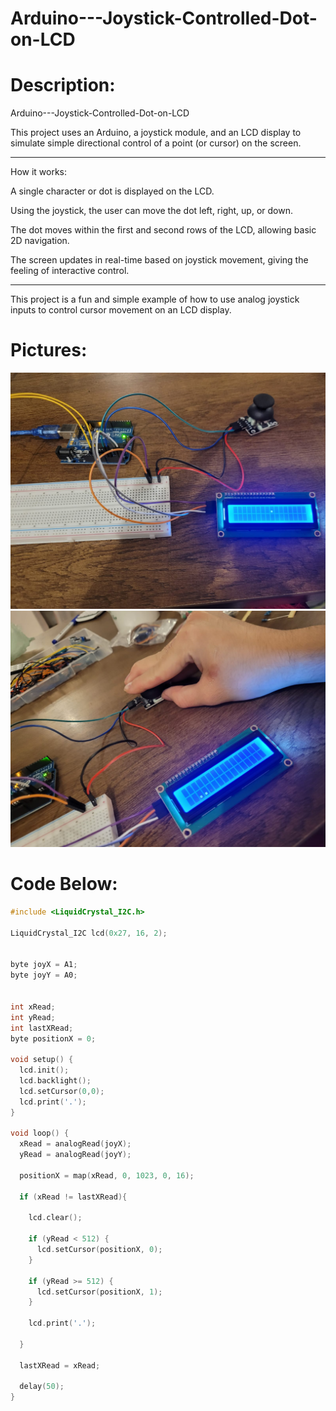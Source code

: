 # Arduino---Joystick-Controlled-Dot-on-LCD


# Description:
Arduino---Joystick-Controlled-Dot-on-LCD

This project uses an Arduino, a joystick module, and an LCD display to simulate simple directional control of a point (or cursor) on the screen.

---

How it works:

A single character or dot is displayed on the LCD.

Using the joystick, the user can move the dot left, right, up, or down.

The dot moves within the first and second rows of the LCD, allowing basic 2D navigation.

The screen updates in real-time based on joystick movement, giving the feeling of interactive control.

---

This project is a fun and simple example of how to use analog joystick inputs to control cursor movement on an LCD display.


# Pictures:
![img1](Arduino_project_controlling_dot_LCD_PART1.jpeg)
![img2](Arduino_project_controlling_dot_LCD_PART2.jpeg)



# Code Below:
```cpp
#include <LiquidCrystal_I2C.h>

LiquidCrystal_I2C lcd(0x27, 16, 2);


byte joyX = A1;
byte joyY = A0;


int xRead;
int yRead;
int lastXRead;
byte positionX = 0;

void setup() {
  lcd.init();
  lcd.backlight();
  lcd.setCursor(0,0);
  lcd.print('.');
}

void loop() {
  xRead = analogRead(joyX);
  yRead = analogRead(joyY);

  positionX = map(xRead, 0, 1023, 0, 16);
  
  if (xRead != lastXRead){

    lcd.clear();
    
    if (yRead < 512) {
      lcd.setCursor(positionX, 0);
    }

    if (yRead >= 512) {
      lcd.setCursor(positionX, 1);
    }

    lcd.print('.');

  }

  lastXRead = xRead;

  delay(50);
}
```
